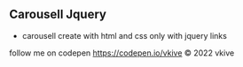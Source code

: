 ## Carousell Jquery

- carousell create with html and css only with jquery links

follow me on codepen https://codepen.io/vkive © 2022 vkive